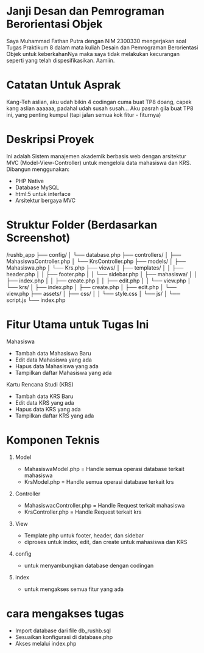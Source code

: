 # Janji Desan dan Pemrograman Berorientasi Objek
Saya Muhammad Fathan Putra dengan NIM 2300330 mengerjakan soal Tugas Praktikum 8 dalam mata kuliah Desain dan Pemrograman Berorientasi Objek untuk keberkahanNya maka saya tidak melakukan kecurangan seperti yang telah dispesifikasikan. Aamiin.

# Catatan Untuk Asprak
Kang-Teh aslian, aku udah bikin 4 codingan cuma buat TP8 doang, capek kang aslian aaaaaa, padahal udah susah susah...
Aku pasrah gila buat TP8 ini, yang penting kumpul (tapi jalan semua kok fitur - fiturnya)

# Deskripsi Proyek
Ini adalah Sistem manajemen akademik berbasis web dengan arsitektur MVC (Model-View-Controller) untuk mengelola data mahasiswa dan KRS. Dibangun menggunakan:
- PHP Native
- Database MySQL
- html:5 untuk interface
- Arsitektur bergaya MVC

# Struktur Folder (Berdasarkan Screenshot)
/rushb_app
├── config/
│   └── database.php
├── controllers/
│   ├── MahasiswaController.php
│   └── KrsController.php
├── models/
│   ├── Mahasiswa.php
│   └── Krs.php
├── views/
│   ├── templates/
│   │   ├── header.php
│   │   ├── footer.php
│   │   └── sidebar.php
│   ├── mahasiswa/
│   │   ├── index.php
│   │   ├── create.php
│   │   ├── edit.php
│   │   └── view.php
│   └── krs/
│       ├── index.php
│       ├── create.php
│       ├── edit.php
│       └── view.php
├── assets/
│   ├── css/
│   │   └── style.css
│   └── js/
│       └── script.js
└── index.php

# Fitur Utama untuk Tugas Ini
Mahasiswa
- Tambah data Mahasiswa Baru
- Edit data Mahasiswa yang ada
- Hapus data Mahasiswa yang ada
- Tampilkan daftar Mahasiswa yang ada
  
Kartu Rencana Studi (KRS)
- Tambah data KRS Baru
- Edit data KRS yang ada
- Hapus data KRS yang ada
- Tampilkan daftar KRS yang ada

# Komponen Teknis 
1. Model
   - MahasiswaModel.php = Handle semua operasi database terkait mahasiswa
   - KrsModel.php = Handle semua operasi database terkait krs
    
2. Controller
   - MahasiswacController.php = Handle Request terkait mahasiswa
   - KrsController.php = Handle Request terkait krs
     
3. View
   - Template php untuk footer, header, dan sidebar
   - diproses untuk index, edit, dan create untuk mahasiswa dan KRS
     
4. config
   - untuk menyambungkan database dengan codingan
     
5. index
   - untuk mengakses semua fitur yang ada

# cara mengakses tugas
- Import database dari file db_rushb.sql
- Sesuaikan konfigurasi di database.php
- Akses melalui index.php
